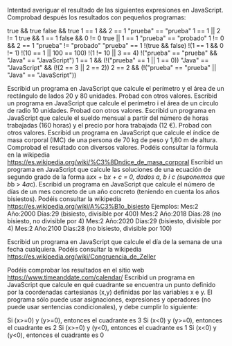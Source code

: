 

Intentad averiguar el resultado de las siguientes expresiones en  JavaScript. Comprobad después los resultados con pequeños programas:

true && true
false && true
1 == 1 && 2 == 1
"prueba" == "prueba"
1 == 1 || 2 != 1
true && 1 == 1
false && 0 != 0
true || 1 == 1
"prueba" == "probado"
1 != 0 && 2 == 1
"prueba" != "probado"
"prueba" == 1
!(true && false)
!(1 == 1 && 0 != 1)
!(10 == 1 || 100 == 100)
!(1 != 10 || 3 == 4)
!("prueba" == "prueba" && "Java" == "JavaScript")
1 == 1 && (!("prueba" == 1 || 1 == 0))
"Java" == "JavaScript" && (!(2 == 3 || 2 == 2))
2 == 2 && (!("prueba" == "prueba" || "Java" == "JavaScript"))

Escribid un programa en JavaScript que calcule el perímetro y el área de un rectángulo de lados 20 y 80 unidades. Probad con otros valores.
Escribid un programa en JavaScript que calcule el perímetro i el área de un círculo de radio 10 unidades. Probad con otros valores.
Escribid un programa en JavaScript que calcule el sueldo mensual a partir del número de horas trabajadas (160 horas) y el precio por hora trabajada (12 €). Probad con otros valores.
Escribid un programa en JavaScript que calcule el índice de masa corporal (IMC) de una persona de 70 kg de peso y 1,80 m de altura. Comprobad el resultado con diversos valores. Podéis consultar la fórmula en la wikipedia  https://es.wikipedia.org/wiki/%C3%8Dndice_de_masa_corporal
Escribid un programa en JavaScript que calcule las soluciones de una ecuación de segundo grado de la forma a*x*x + b*x + c = 0, dados a, b i c (suponemos que b*b > 4*a*c).
Escribid un programa en JavaScript que calcule el número de días de un mes concreto de un año concreto (teniendo en cuenta los años bisiestos). Podéis consultar la wikipedia https://es.wikipedia.org/wiki/A%C3%B1o_bisiesto
Ejemplos:
Mes:2 Año:2000 Días:29  (bisiesto, divisible por 400)
Mes:2 Año:2018 Días:28  (no bisiesto, no divisible por 4)
Mes:2 Año:2020 Días:29  (bisiesto, divisible por 4)
Mes:2 Año:2100 Días:28 (no bisiesto, divisible por 100)

Escribid un programa en JavaScript que calcule el día de la semana de una fecha cualquiera. Podéis consultar la wikipedia https://es.wikipedia.org/wiki/Congruencia_de_Zeller

Podéis comprobar los resultados en el sitio web https://www.timeanddate.com/calendar/
Escribid un programa en JavaScript que calcule en qué cuadrante se encuentra un punto definido por la coordenadas cartesianas (x,y) definidas por las variables x e y. El programa sólo puede usar asignaciones, expresiones y operadores (no puede usar sentencias condicionales), y debe cumplir lo siguiente:

Si (x>=0) y (y>=0), entonces el cuadrante es 3
Si (x<0) y (y>=0), entonces el cuadrante es 2
Si (x>=0) y (y<0), entonces el cuadrante es 1
Si (x<0) y (y<0), entonces el cuadrante es 0